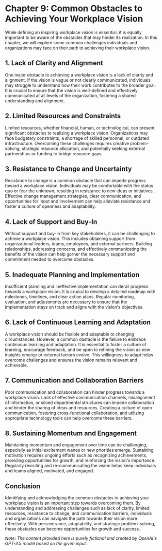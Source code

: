 Chapter 9: Common Obstacles to Achieving Your Workplace Vision
==============================================================

While defining an inspiring workplace vision is essential, it is equally important to be aware of the obstacles that may hinder its realization. In this chapter, we will explore some common challenges individuals and organizations may face on their path to achieving their workplace vision.

**1. Lack of Clarity and Alignment**
------------------------------------

One major obstacle to achieving a workplace vision is a lack of clarity and alignment. If the vision is vague or not clearly communicated, individuals may struggle to understand how their work contributes to the broader goal. It is crucial to ensure that the vision is well-defined and effectively communicated at all levels of the organization, fostering a shared understanding and alignment.

**2. Limited Resources and Constraints**
----------------------------------------

Limited resources, whether financial, human, or technological, can present significant obstacles to realizing a workplace vision. Organizations may face budgetary constraints, a shortage of skilled personnel, or outdated infrastructure. Overcoming these challenges requires creative problem-solving, strategic resource allocation, and potentially seeking external partnerships or funding to bridge resource gaps.

**3. Resistance to Change and Uncertainty**
-------------------------------------------

Resistance to change is a common obstacle that can impede progress toward a workplace vision. Individuals may be comfortable with the status quo or fear the unknown, resulting in resistance to new ideas or initiatives. Effective change management strategies, clear communication, and opportunities for input and involvement can help alleviate resistance and foster a culture of openness and adaptability.

**4. Lack of Support and Buy-In**
---------------------------------

Without support and buy-in from key stakeholders, it can be challenging to achieve a workplace vision. This includes obtaining support from organizational leaders, teams, employees, and external partners. Building relationships, addressing concerns, and effectively communicating the benefits of the vision can help garner the necessary support and commitment needed to overcome obstacles.

**5. Inadequate Planning and Implementation**
---------------------------------------------

Insufficient planning and ineffective implementation can derail progress towards a workplace vision. It is crucial to develop a detailed roadmap with milestones, timelines, and clear action plans. Regular monitoring, evaluation, and adjustments are necessary to ensure that the implementation stays on track and aligns with the vision's objectives.

**6. Lack of Continuous Learning and Adaptation**
-------------------------------------------------

A workplace vision should be flexible and adaptable to changing circumstances. However, a common obstacle is the failure to embrace continuous learning and adaptation. It is essential to foster a culture of learning, encourage feedback, and be open to refining the vision as new insights emerge or external factors evolve. This willingness to adapt helps overcome challenges and ensures the vision remains relevant and achievable.

**7. Communication and Collaboration Barriers**
-----------------------------------------------

Poor communication and collaboration can hinder progress towards a workplace vision. Lack of effective communication channels, misalignment of information, or siloed departmental structures can impede collaboration and hinder the sharing of ideas and resources. Creating a culture of open communication, fostering cross-functional collaboration, and utilizing appropriate technology tools can help overcome these barriers.

**8. Sustaining Momentum and Engagement**
-----------------------------------------

Maintaining momentum and engagement over time can be challenging, especially as initial excitement wanes or new priorities emerge. Sustaining motivation requires ongoing efforts such as recognizing achievements, providing opportunities for growth, and reinforcing the vision's importance. Regularly revisiting and re-communicating the vision helps keep individuals and teams aligned, motivated, and engaged.

**Conclusion**
--------------

Identifying and acknowledging the common obstacles to achieving your workplace vision is an important step towards overcoming them. By understanding and addressing challenges such as lack of clarity, limited resources, resistance to change, and communication barriers, individuals and organizations can navigate the path towards their vision more effectively. With perseverance, adaptability, and strategic problem-solving, these obstacles can become opportunities for growth and success.

*Note: The content provided here is purely fictional and created by OpenAI's GPT-3.5 model based on the given input.*
